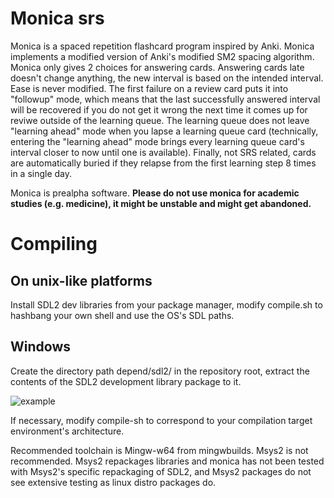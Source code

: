 # Monica srs

Monica is a spaced repetition flashcard program inspired by Anki. Monica implements a modified version of Anki's modified SM2 spacing algorithm. Monica only gives 2 choices for answering cards. Answering cards late doesn't change anything, the new interval is based on the intended interval. Ease is never modified. The first failure on a review card puts it into "followup" mode, which means that the last successfully answered interval will be recovered if you do not get it wrong the next time it comes up for reviwe outside of the learning queue. The learning queue does not leave "learning ahead" mode when you lapse a learning queue card (technically, entering the "learning ahead" mode brings every learning queue card's interval closer to now until one is available). Finally, not SRS related, cards are automatically buried if they relapse from the first learning step 8 times in a single day.

Monica is prealpha software. **Please do not use monica for academic studies (e.g. medicine), it might be unstable and might get abandoned.**

# Compiling

## On unix-like platforms

Install SDL2 dev libraries from your package manager, modify compile.sh to hashbang your own shell and use the OS's SDL paths.

## Windows

Create the directory path depend/sdl2/ in the repository root, extract the contents of the SDL2 development library package to it.

![example](https://i.imgur.com/OrvPY93.png)

If necessary, modify compile-sh to correspond to your compilation target environment's architecture.

Recommended toolchain is Mingw-w64 from mingwbuilds. Msys2 is not recommended. Msys2 repackages libraries and monica has not been tested with Msys2's specific repackaging of SDL2, and Msys2 packages do not see extensive testing as linux distro packages do.


